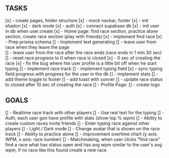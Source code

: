 ## TASKS

[x] - create pages, folder structure
[x] - mock navbar, footer
[x] - init shadcn
[x] - dark mode
[x] - auth
[x] - connect supabase db
[x] - init user in db when user.create
[x] - Home page: find race section, practice alone section, create race section (play with friends)
[x] - implement find race
[x] - Prep prisma schema
[] - Implement text generating
[] - leave user from race when they leave the page  
[] - leave user from the race after the race ends (race ends in 1 min 30 sec)
[] - reset race progress to 0 when race is closed
[x] - 0 sec of creating the race
[x] - fix the bug where hte user profile is a little bit off when he start typing
[] - implement race track
[] - implement typing field
[x] - sync typing field progress with progress for the user in the db
[] - implement stats
[] - add theme toggle to footer
[] - add toast with sonner
[] - update race status to closed after 10 sec of creating the race
[] - Profile Page:
[] - create logo

## GOALS

[] - Realtime race track with other players
[] - Use real text for the typing
[] - Auth, each user gon have profile with stats (show top % wpm)
[] - Ability to create custom races invite friends
[] - Enter typing race against other players
[] - Light / Dark mode
[] - Change avatar that is shown on the race track
[] - Ability to practice alone
[] - improvement overtime chart (y axis: WPM, x axis: race number)
[] - Matchmaking, when user clicks "find race" find a race what has status open and has avg wpm similar to the user's avg wpm, if no race like this found create a new race
